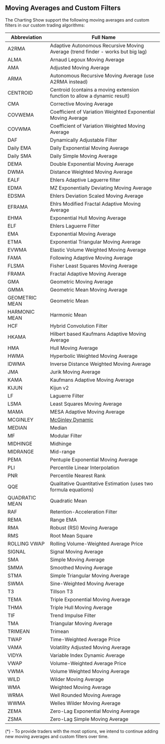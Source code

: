 ## Moving Averages and Custom Filters

The Charting Show support the following moving averages and custom filters in our custom trading algorithms:

| Abbreviation   | Full Name                                                                                                                          |
| -------------- | ---------------------------------------------------------------------------------------------------------------------------------- |
| A2RMA          | Adaptive Autonomous Recursive Moving Average (trend finder - works but big lag)                                                    |
| ALMA           | Arnaud Legoux Moving Average                                                                                                       |
| AMA            | Adjusted Moving Average                                                                                                            |
| ARMA           | Autonomous Recursive Moving Average (use A2RMA instead)                                                                            |
| CENTROID       | Centroid (contains a moving extension function to allow a dynamic result)                                                          |
| CMA            | Corrective Moving Average                                                                                                          |
| COVWEMA        | Coefficient of Variation Weighted Exponential Moving Average                                                                       |
| COVWMA         | Coefficient of Variation Weighted Moving Average                                                                                   |
| DAF            | Dynamically Adjustable Filter                                                                                                      |
| Daily EMA      | Daily Exponential Moving Average                                                                                                   |
| Daily SMA      | Daily Simple Moving Average                                                                                                        |
| DEMA           | Double Exponential Moving Average                                                                                                  |
| DWMA           | Distance Weighted Moving Average                                                                                                   |
| EALF           | Ehlers Adaptive Laguerre filter                                                                                                    |
| EDMA           | MZ Exponentially Deviating Moving Average                                                                                          |
| EDSMA          | Ehlers Deviation Scaled Moving Average                                                                                             |
| EFRAMA         | Ehlrs Modified Fractal Adaptive Moving Average                                                                                     |
| EHMA           | Exponential Hull Moving Average                                                                                                    |
| ELF            | Ehlers Laguerre Filter                                                                                                             |
| EMA            | Exponential Moving Average                                                                                                         |
| ETMA           | Exponential Triangular Moving Average                                                                                              |
| EVWMA          | Elastic Volume Weighted Moving Average                                                                                             |
| FAMA           | Following Adaptive Moving Average                                                                                                  |
| FLSMA          | Fisher Least Squares Moving Average                                                                                                |
| FRAMA          | Fractal Adaptive Moving Average                                                                                                    |
| GMA            | Geometric Moving Average                                                                                                           |
| GMMA           | Geometric Mean Moving Average                                                                                                      |
| GEOMETRIC MEAN | Geometric Mean                                                                                                                     |
| HARMONIC MEAN  | Harmonic Mean                                                                                                                      |
| HCF            | Hybrid Convolution Filter                                                                                                          |
| HKAMA          | Hilbert based Kaufmans Adaptive Moving Average                                                                                     |
| HMA            | Hull Moving Average                                                                                                                |
| HWMA           | Hyperbolic Weighted Moving Average                                                                                                 |
| IDWMA          | Inverse Distance Weighted Moving Average                                                                                           |
| JMA            | Jurik Moving Average                                                                                                               |
| KAMA           | Kaufmans Adaptive Moving Average                                                                                                   |
| KIJUN          | Kijun v2                                                                                                                           |
| LF             | Laguerre Filter                                                                                                                    |
| LSMA           | Least Squares Moving Average                                                                                                       |
| MAMA           | MESA Adaptive Moving Average                                                                                                       |
| MCGINLEY       | [McGinley Dynamic](https://github.com/chartingshow/documentation/blob/master/trading/resources/mcginley-dynamic-moving-average.md) |
| MEDIAN         | Median                                                                                                                             |
| MF             | Modular Filter                                                                                                                     |
| MIDHINGE       | Midhinge                                                                                                                           |
| MIDRANGE       | Mid-range                                                                                                                          |
| PEMA           | Pentuple Exponential Moving Average                                                                                                |
| PLI            | Percentile Linear Interpolation                                                                                                    |
| PNR            | Percentile Nearest Rank                                                                                                            |
| QQE            | Qualitative Quantitative Estimation (uses two formula equations)                                                                   |
| QUADRATIC MEAN | Quadratic Mean                                                                                                                     |
| RAF            | Retention-Acceleration Filter                                                                                                      |
| REMA           | Range EMA                                                                                                                          |
| RMA            | Robust (RSI) Moving Average                                                                                                        |
| RMS            | Root Mean Square                                                                                                                   |
| ROLLING VWAP   | Rolling Volume-Weighted Average Price                                                                                              |
| SIGNAL         | Signal Moving Average                                                                                                              |
| SMA            | Simple Moving Average                                                                                                              |
| SMMA           | Smoothed Moving Average                                                                                                            |
| STMA           | Simple Triangular Moving Average                                                                                                   |
| SWMA           | Sine-Weighted Moving Average                                                                                                       |
| T3             | Tillson T3                                                                                                                         |
| TEMA           | Triple Exponential Moving Average                                                                                                  |
| THMA           | Triple Hull Moving Average                                                                                                         |
| TIF            | Trend Impulse Filter                                                                                                               |
| TMA            | Triangular Moving Average                                                                                                          |
| TRIMEAN        | Trimean                                                                                                                            |
| TWAP           | Time-Weighted Average Price                                                                                                        |
| VAMA           | Volatility Adjusted Moving Average                                                                                                 |
| VIDYA          | Variable Index Dynamic Average                                                                                                     |
| VWAP           | Volume-Weighted Average Price                                                                                                      |
| VWMA           | Volume Weighted Moving Average                                                                                                     |
| WILD           | Wilder Moving Average                                                                                                              |
| WMA            | Weighted Moving Average                                                                                                            |
| WRMA           | Well Rounded Moving Average                                                                                                        |
| WWMA           | Welles Wilder Moving Average                                                                                                       |
| ZEMA           | Zero-Lag Exponential Moving Average                                                                                                |
| ZSMA           | Zero-Lag Simple Moving Average                                                                                                     |

(\*) - To provide traders with the most options, we intend to continue adding new moving averages and custom filters over time.
